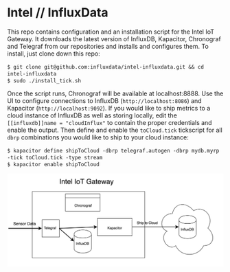 # Intel // InfluxData

This repo contains configuration and an installation script for the Intel IoT Gateway. It downloads the latest version of InfluxDB, Kapacitor, Chronograf and Telegraf from our repositories and installs and configures them. To install, just clone down this repo:

```
$ git clone git@github.com:influxdata/intel-influxdata.git && cd intel-influxdata
$ sudo ./install_tick.sh
```

Once the script runs, Chronograf will be available at localhost:8888. Use the UI to configure connections to InfluxDB (`http://localhost:8086`) and Kapacitor (`http://localhost:9092`). If you would like to ship metrics to a cloud instance of InfluxDB as well as storing locally, edit the `[[influxdb]]name = "cloudInflux"` to contain the proper credentials and enable the output. Then define and enable the `toCloud.tick` tickscript for all `dbrp` combinations you would like to ship to your cloud instance:

```
$ kapacitor define shipToCloud -dbrp telegraf.autogen -dbrp mydb.myrp -tick toCloud.tick -type stream
$ kapacitor enable shipToCloud
```

![architecture](./arch.png)
